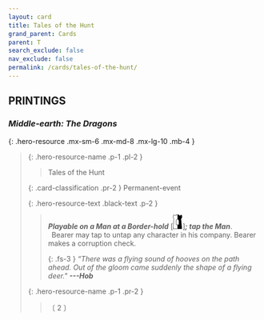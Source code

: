 ```yaml
---
layout: card
title: Tales of the Hunt
grand_parent: Cards
parent: T
search_exclude: false
nav_exclude: false
permalink: /cards/tales-of-the-hunt/
---
```


## PRINTINGS


### _Middle-earth: The Dragons_

{: .hero-resource .mx-sm-6 .mx-md-8 .mx-lg-10 .mb-4 }
> {: .hero-resource-name .p-1 .pl-2 }
> > <div class="card-mp"></div>
> > <div class="card-name">Tales of the Hunt</div>
>
> {: .card-classification .pr-2 }
> Permanent-event
>
> {: .hero-resource-text .black-text .p-2 }
> > ***Playable on a Man at a Border-hold*** <nobr>[<img src="/assets/images/border-hold.svg">]</nobr>***; tap the Man***. <br>&ensp;Bearer may tap to untap any character in his company. Bearer makes a corruption check. 
> > 
> > {: .fs-3 } 
> > _“There was a flying sound of hooves on the path ahead. Out of the gloom came suddenly the shape of a flying deer."_ ***---&#65279;Hob*** 
> 
> {: .hero-resource-name .p-1 .pr-2 }
> > <div class="card-shield"></div>
> > <div class="card-corruption">〔 2 〕</div>
